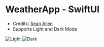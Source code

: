 # WeatherApp - SwiftUI
- Credits: [Sean Allen](https://www.youtube.com/watch?v=b1oC7sLIgpI&t=25424s)
- Supports Light and Dark Mode

![Light]((https://github.com/ashwathkris/WeatherApp-SwiftUI/blob/main/light.png)https://github.com/ashwathkris/WeatherApp-SwiftUI/blob/main/light.png)
![Dark](https://github.com/ashwathkris/WeatherApp-SwiftUI/blob/main/dark.png)
